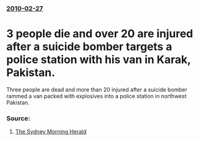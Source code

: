 ### [2010-02-27](/news/2010/02/27/index.md)

# 3 people die and over 20 are injured after a suicide bomber targets a police station with his van in Karak, Pakistan. 

Three people are dead and more than 20 injured after a suicide bomber rammed a van packed with explosives into a police station in northwest Pakistan.


### Source:

1. [The Sydney Morning Herald](http://news.smh.com.au/breaking-news-world/suicide-bomber-kills-three-in-pakistan-20100227-pa07.html)
